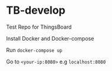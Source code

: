 # TB-develop

Test Repo for ThingsBoard

Install Docker and Docker-compose

Run `docker-compose up`

Go to `<your-ip:8080>` e.g `localhost:8080`

